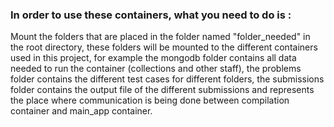 ### In order to use these containers, what you need to do is :
Mount the folders that are placed in the folder named "folder_needed" in the root directory, these folders will be mounted to the different containers used in this project, for example the mongodb folder contains all data needed to run the container (collections and other staff), the problems folder contains the different test cases for different folders, the submissions folder contains the output file of the different submissions and represents the place where communication is being done between compilation container and main_app container.
